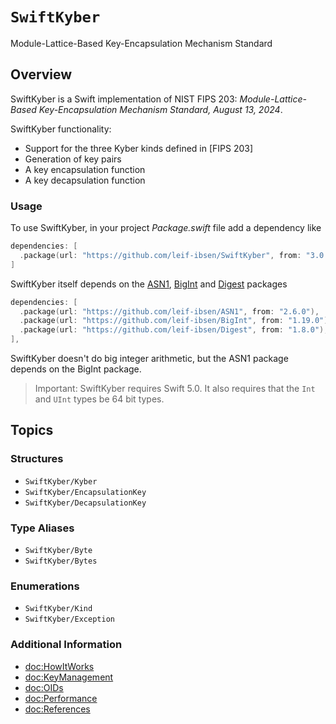 # ``SwiftKyber``

Module-Lattice-Based Key-Encapsulation Mechanism Standard

## Overview

SwiftKyber is a Swift implementation of NIST FIPS 203: *Module-Lattice-Based Key-Encapsulation Mechanism Standard, August 13, 2024*.

SwiftKyber functionality:

* Support for the three Kyber kinds defined in [FIPS 203]
* Generation of key pairs
* A key encapsulation function
* A key decapsulation function

### Usage

To use SwiftKyber, in your project *Package.swift* file add a dependency like

```swift
dependencies: [
  .package(url: "https://github.com/leif-ibsen/SwiftKyber", from: "3.0.0"),
]
```

SwiftKyber itself depends on the [ASN1](https://leif-ibsen.github.io/ASN1/documentation/asn1), [BigInt](https://leif-ibsen.github.io/BigInt/documentation/bigint) and [Digest](https://leif-ibsen.github.io/Digest/documentation/digest) packages

```swift
dependencies: [
  .package(url: "https://github.com/leif-ibsen/ASN1", from: "2.6.0"),
  .package(url: "https://github.com/leif-ibsen/BigInt", from: "1.19.0"),
  .package(url: "https://github.com/leif-ibsen/Digest", from: "1.8.0"),
],
```

SwiftKyber doesn't do big integer arithmetic, but the ASN1 package depends on the BigInt package.

> Important:
SwiftKyber requires Swift 5.0. It also requires that the `Int` and `UInt` types be 64 bit types.

## Topics

### Structures

- ``SwiftKyber/Kyber``
- ``SwiftKyber/EncapsulationKey``
- ``SwiftKyber/DecapsulationKey``

### Type Aliases

- ``SwiftKyber/Byte``
- ``SwiftKyber/Bytes``

### Enumerations

- ``SwiftKyber/Kind``
- ``SwiftKyber/Exception``

### Additional Information

- <doc:HowItWorks>
- <doc:KeyManagement>
- <doc:OIDs>
- <doc:Performance>
- <doc:References>
